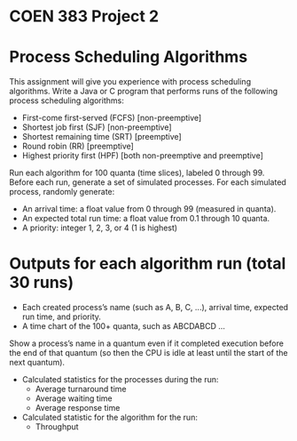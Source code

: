 
# COEN 383 Project 2

# Process Scheduling Algorithms

This assignment will give you experience with process scheduling algorithms.
Write a Java or C program that performs runs of the following process scheduling algorithms:

- First-come first-served (FCFS) [non-preemptive]
- Shortest job first (SJF) [non-preemptive]
- Shortest remaining time (SRT) [preemptive]
- Round robin (RR) [preemptive]
- Highest priority first (HPF) [both non-preemptive and preemptive]

Run each algorithm for 100 quanta (time slices), labeled 0 through 99. Before each run, generate a set of simulated processes. For each simulated process, randomly generate:
- An arrival time: a float value from 0 through 99 (measured in quanta).
- An expected total run time: a float value from 0.1 through 10 quanta.
- A priority: integer 1, 2, 3, or 4 (1 is highest)


# Outputs for each algorithm run (total 30 runs)
- Each created process’s name (such as A, B, C, ...), arrival time, expected run time, and priority. 
- A time chart of the 100+ quanta, such as ABCDABCD ...

Show a process’s name in a quantum even if it completed execution before the end of that quantum (so then the CPU is idle at least until the start of the next quantum).

- Calculated statistics for the processes during the run:
  - Average turnaround time
  - Average waiting time
  - Average response time
- Calculated statistic for the algorithm for the run:
  - Throughput
